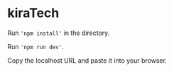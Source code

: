 # kiraTech

Run `'npm install'` in the directory.

Run `'npm run dev'`.

Copy the localhost URL and paste it into your browser.
